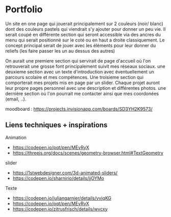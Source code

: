 # Portfolio

Un site en one page qui jouerait principalement sur 2 couleurs (noir/ blanc) dont des couleurs pastels qui viendrait s'y ajouter pour donner un peu vie. Il serait coupé en différente section qui seront accessible via des ancres du menu qui serait positionné sur le coté ou en haut a droite classiquement. Le concept principal serait de jouer avec les éléments pour leur donner du reliefs (les faire passer les un au dessus des autres)

On aurait une premiere section qui servirait de page d'accueil où l'on retrouverait une grosse font principalement suivit mes réseaux sociaux.
une deuxieme section avec un texte d'introduction avec éventuellement un parcours scolaire et mes compétences. 
Une troisieme section qui comporterait mes projets mis en page par un slider. Chaque projet auront leur propre pages personnel avec une description et différentes photos.
une dernière section où l'on pourrait me contacter ainsi que mes coordonées (email, ..).


moodboard : https://projects.invisionapp.com/boards/SD3YH2K9573/

## Liens techniques + inspirations

Animation
- https://codepen.io/pqt/pen/MEvRyX
- https://threejs.org/docs/scenes/geometry-browser.html#TextGeometry

slider
- https://1stwebdesigner.com/3d-animated-sliders/
- https://codepen.io/sharnirio/details/jjOYMo

Texte
- https://codepen.io/juliangarnier/details/vvjqKG
- https://codepen.io/pqt/pen/MEvRyX
- https://codepen.io/zitrusfrisch/details/wvcxy
